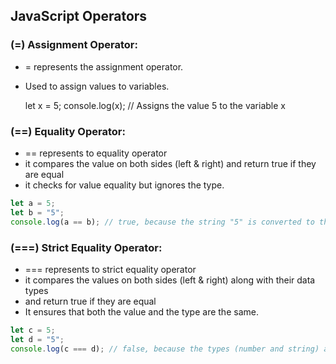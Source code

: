 ## JavaScript Operators

### (=) Assignment Operator:

- = represents the assignment operator.
- Used to assign values to variables.

    let x = 5; 
    console.log(x); // Assigns the value 5 to the variable x


### (==) Equality Operator:
- == represents to equality operator
- it compares the value on both sides (left & right) and return true if they are equal
- it checks for value equality but ignores the type.

```javascript
let a = 5;
let b = "5";
console.log(a == b); // true, because the string "5" is converted to the number 5 before comparison
```


### (===) Strict Equality Operator:
- === represents to strict equality operator
- it compares the values on both sides (left & right) along with their data types
- and return true if they are equal
- It ensures that both the value and the type are the same.

```javascript
let c = 5;
let d = "5";
console.log(c === d); // false, because the types (number and string) are different
```
